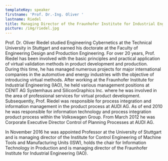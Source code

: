 ```yaml
---
templateKey: speaker
firstname: 'Prof. Dr.-Ing. Oliver '
lastname: Riedel
title: Managing Director of the Fraunhofer Institute for Industrial Engineering IAO
picture: /img/riedel.jpg
---
```

Prof. Dr. Oliver Riedel studied Engineering Cybernetics at the Technical University in Stuttgart and earned his doctorate at the Faculty of Engineering Design and Production Engineering. For over 20 years, Prof. Riedel has been involved with the basic principles and practical application of virtual validation methods in product development and production. During this time, he has managed numerous projects for major international companies in the automotive and energy industries with the objective of introducing virtual methods. After working at the Fraunhofer Institute for Industrial Engineering (IAO), he held various management positions at CENIT AG Systemhaus and SiliconGraphics Inc. where he was involved in the area of professional services for virtual product development. Subsequently, Prof. Riedel was responsible for process integration and information management in the product process at AUDI AG. As of end 2010 he was responsible for information technology and process integration product process within the Volkswagen Group. From March 2012 he was Corporate Executive Director Control of Planning Processes at AUDI AG.



In November 2016 he was appointed Professor at the University of Stuttgart and is managing director of the Institute for Control Engineering of Machine Tools and Manufacturing Units (ISW), holds the chair for Information Technology in Production and is managing director of the Fraunhofer Institute for Industrial Engineering (IAO).
